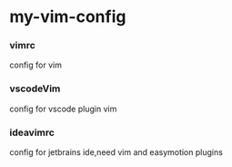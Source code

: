 # my-vim-config

### vimrc
config for vim
### vscodeVim
config for vscode plugin vim
### ideavimrc
config for jetbrains ide,need vim and easymotion plugins
